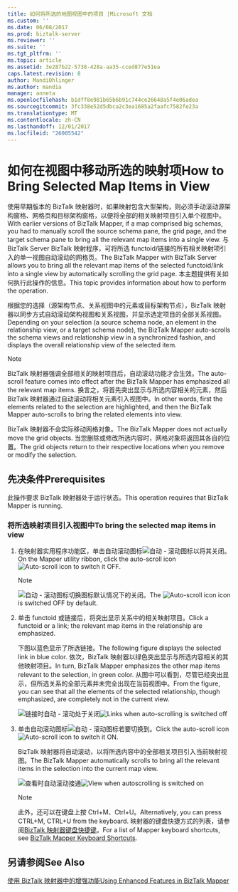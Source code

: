 ```yaml
---
title: 如何将所选的地图视图中的项目 |Microsoft 文档
ms.custom: ''
ms.date: 06/08/2017
ms.prod: biztalk-server
ms.reviewer: ''
ms.suite: ''
ms.tgt_pltfrm: ''
ms.topic: article
ms.assetid: 3e287b22-5738-428a-aa35-cced877e51ea
caps.latest.revision: 8
author: MandiOhlinger
ms.author: mandia
manager: anneta
ms.openlocfilehash: b1dff8e981b65b6b91c744ce26648a5f4e06adea
ms.sourcegitcommit: 3fc338e52d5dbca2c3ea1685a2faafc7582fe23a
ms.translationtype: MT
ms.contentlocale: zh-CN
ms.lasthandoff: 12/01/2017
ms.locfileid: "26005542"
---
```

# <a name="how-to-bring-selected-map-items-in-view"></a><span data-ttu-id="349d5-102">如何在视图中移动所选的映射项</span><span class="sxs-lookup"><span data-stu-id="349d5-102">How to Bring Selected Map Items in View</span></span>
<span data-ttu-id="349d5-103">使用早期版本的 BizTalk 映射器时，如果映射包含大型架构，则必须手动滚动源架构窗格、网格页和目标架构窗格，以便将全部的相关映射项目引入单个视图中。</span><span class="sxs-lookup"><span data-stu-id="349d5-103">With earlier versions of BizTalk Mapper, if a map comprised big schemas, you had to manually scroll the source schema pane, the grid page, and the target schema pane to bring all the relevant map items into a single view.</span></span> <span data-ttu-id="349d5-104">与 BizTalk Server BizTalk 映射程序，可将所选 functoid/链接的所有相关映射项引入的单一视图自动滚动的网格页。</span><span class="sxs-lookup"><span data-stu-id="349d5-104">The BizTalk Mapper with BizTalk Server allows you to bring all the relevant map items of the selected functoid/link into a single view by automatically scrolling the grid page.</span></span> <span data-ttu-id="349d5-105">本主题提供有关如何执行此操作的信息。</span><span class="sxs-lookup"><span data-stu-id="349d5-105">This topic provides information about how to perform the operation.</span></span>  
  
 <span data-ttu-id="349d5-106">根据您的选择（源架构节点、关系视图中的元素或目标架构节点），BizTalk 映射器以同步方式自动滚动架构视图和关系视图，并显示选定项目的全部关系视图。</span><span class="sxs-lookup"><span data-stu-id="349d5-106">Depending on your selection (a source schema node, an element in the relationship view, or a target schema node), the BizTalk Mapper auto-scrolls the schema views and relationship view in a synchronized fashion, and displays the overall relationship view of the selected item.</span></span>  
  
> [!NOTE]
>  <span data-ttu-id="349d5-107">BizTalk 映射器强调全部相关的映射项目后，自动滚动功能才会生效。</span><span class="sxs-lookup"><span data-stu-id="349d5-107">The auto-scroll feature comes into effect after the BizTalk Mapper has emphasized all the relevant map items.</span></span> <span data-ttu-id="349d5-108">换言之，将首先突出显示与所选内容相关的元素，然后 BizTalk 映射器通过自动滚动将相关元素引入视图中。</span><span class="sxs-lookup"><span data-stu-id="349d5-108">In other words, first the elements related to the selection are highlighted, and then the BizTalk Mapper auto-scrolls to bring the related elements into view.</span></span>  
  
 <span data-ttu-id="349d5-109">BizTalk 映射器不会实际移动网格对象。</span><span class="sxs-lookup"><span data-stu-id="349d5-109">The BizTalk Mapper does not actually move the grid objects.</span></span> <span data-ttu-id="349d5-110">当您删除或修改所选内容时，网格对象将返回其各自的位置。</span><span class="sxs-lookup"><span data-stu-id="349d5-110">The grid objects return to their respective locations when you remove or modify the selection.</span></span>  
  
## <a name="prerequisites"></a><span data-ttu-id="349d5-111">先决条件</span><span class="sxs-lookup"><span data-stu-id="349d5-111">Prerequisites</span></span>  
 <span data-ttu-id="349d5-112">此操作要求 BizTalk 映射器处于运行状态。</span><span class="sxs-lookup"><span data-stu-id="349d5-112">This operation requires that BizTalk Mapper is running.</span></span>  
  
### <a name="to-bring-the-selected-map-items-in-view"></a><span data-ttu-id="349d5-113">将所选映射项目引入视图中</span><span class="sxs-lookup"><span data-stu-id="349d5-113">To bring the selected map items in view</span></span>  
  
1.  <span data-ttu-id="349d5-114">在映射器实用程序功能区，单击自动滚动图标![自动 &#45; 滚动图标](../core/media/mapper-intelliscroll.gif "Mapper_IntelliScroll")以将其关闭。</span><span class="sxs-lookup"><span data-stu-id="349d5-114">On the Mapper utility ribbon, click the auto-scroll icon ![Auto&#45;scroll icon](../core/media/mapper-intelliscroll.gif "Mapper_IntelliScroll") to switch it OFF.</span></span>  
  
    > [!NOTE]
    >  <span data-ttu-id="349d5-115">![自动 &#45; 滚动图标](../core/media/mapper-intelliscroll.gif "Mapper_IntelliScroll")切换图标默认情况下的关闭。</span><span class="sxs-lookup"><span data-stu-id="349d5-115">The ![Auto&#45;scroll icon](../core/media/mapper-intelliscroll.gif "Mapper_IntelliScroll") icon is switched OFF by default.</span></span>  
  
2.  <span data-ttu-id="349d5-116">单击 functoid 或链接后，将突出显示关系中的相关映射项目。</span><span class="sxs-lookup"><span data-stu-id="349d5-116">Click a functoid or a link; the relevant map items in the relationship are emphasized.</span></span>  
  
     <span data-ttu-id="349d5-117">下图以蓝色显示了所选链接。</span><span class="sxs-lookup"><span data-stu-id="349d5-117">The following figure displays the selected link in blue color.</span></span> <span data-ttu-id="349d5-118">依次，BizTalk 映射器以绿色突出显示与所选内容相关的其他映射项目。</span><span class="sxs-lookup"><span data-stu-id="349d5-118">In turn, BizTalk Mapper emphasizes the other map items relevant to the selection, in green color.</span></span> <span data-ttu-id="349d5-119">从图中可以看到，尽管已经突出显示，但所选关系的全部元素并未完全出现在当前视图中。</span><span class="sxs-lookup"><span data-stu-id="349d5-119">From the figure, you can see that all the elements of the selected relationship, though emphasized, are completely not in the current view.</span></span>  
  
     <span data-ttu-id="349d5-120">![链接时自动 &#45; 滚动处于关闭](../core/media/autoscroll-switchoff.gif "AutoScroll_SwitchOff")</span><span class="sxs-lookup"><span data-stu-id="349d5-120">![Links when auto&#45;scrolling is switched off](../core/media/autoscroll-switchoff.gif "AutoScroll_SwitchOff")</span></span>  
  
3.  <span data-ttu-id="349d5-121">单击自动滚动图标![自动 &#45; 滚动图标](../core/media/mapper-intelliscroll.gif "Mapper_IntelliScroll")若要切换到。</span><span class="sxs-lookup"><span data-stu-id="349d5-121">Click the auto-scroll icon ![Auto&#45;scroll icon](../core/media/mapper-intelliscroll.gif "Mapper_IntelliScroll") to switch it ON.</span></span>  
  
     <span data-ttu-id="349d5-122">BizTalk 映射器将自动滚动，以将所选内容中的全部相关项目引入当前映射视图。</span><span class="sxs-lookup"><span data-stu-id="349d5-122">The BizTalk Mapper automatically scrolls to bring all the relevant items in the selection into the current map view.</span></span>  
  
     <span data-ttu-id="349d5-123">![查看时自动滚动接通](../core/media/autoscroll-switchon.gif "AutoScroll_SwitchOn")</span><span class="sxs-lookup"><span data-stu-id="349d5-123">![View when autoscrolling is switched on](../core/media/autoscroll-switchon.gif "AutoScroll_SwitchOn")</span></span>  
  
    > [!NOTE]
    >  <span data-ttu-id="349d5-124">此外，还可以在键盘上按 Ctrl+M、Ctrl+U。</span><span class="sxs-lookup"><span data-stu-id="349d5-124">Alternatively, you can press CTRL+M, CTRL+U from the keyboard.</span></span> <span data-ttu-id="349d5-125">映射器的键盘快捷方式的列表，请参阅[BizTalk 映射器键盘快捷键](../core/biztalk-mapper-keyboard-shortcuts.md)。</span><span class="sxs-lookup"><span data-stu-id="349d5-125">For a list of Mapper keyboard shortcuts, see [BizTalk Mapper Keyboard Shortcuts](../core/biztalk-mapper-keyboard-shortcuts.md).</span></span>  
  
## <a name="see-also"></a><span data-ttu-id="349d5-126">另请参阅</span><span class="sxs-lookup"><span data-stu-id="349d5-126">See Also</span></span>  
 [<span data-ttu-id="349d5-127">使用 BizTalk 映射器中的增强功能</span><span class="sxs-lookup"><span data-stu-id="349d5-127">Using Enhanced Features in BizTalk Mapper</span></span>](../core/using-enhanced-features-in-biztalk-mapper.md)